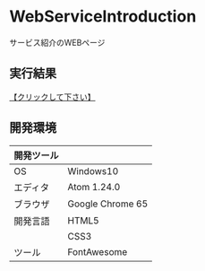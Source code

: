 # WebServiceIntroduction
サービス紹介のWEBページ

## 実行結果
[【クリックして下さい】](https://github.com/xekid78/JavaClassAndObject)
  
## 開発環境
| 開発ツール |  |
|:-|:-|
| OS | Windows10 |
| エディタ | Atom 1.24.0 |
| ブラウザ | Google Chrome 65 |
| 開発言語 | HTML5 |
| | CSS3 |
| ツール | FontAwesome |
